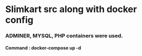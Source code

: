 # Slimkart src along with docker config

### ADMINER, MYSQL, PHP containers were used.

#### Command : docker-compose up -d
